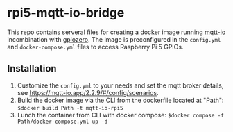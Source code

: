 # rpi5-mqtt-io-bridge
This repo contains serveral files for creating a docker image running [mqtt-io](https://mqtt-io.app) incombination with [gpiozero](https://github.com/gpiozero/gpiozero). The image is preconfigured in the `config.yml` and `docker-compose.yml` files to access Raspberry Pi 5 GPIOs.

## Installation
1. Customize the `config.yml` to your needs and set the mqtt broker details, see https://mqtt-io.app/2.2.9/#/config/scenarios.
2. Build the docker image via the CLI from the dockerfile located at "Path":  
`
$docker build Path -t mqtt-io-rpi5
`
3. Lunch the container from CLI with docker compose:
`
$docker compose -f Path/docker-compose.yml up -d
`




